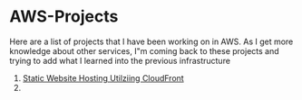 # AWS-Projects

Here are a list of projects that I have been working on in AWS. As I get more knowledge about other services, I"m coming back to these projects and trying to add what I learned into the previous infrastructure

1. [Static Website Hosting Utilziing CloudFront](https://github.com/pidgu91/AWS-Projects/tree/main/S3%20Static%20Website%20Using%20CloudFront)
2. 
